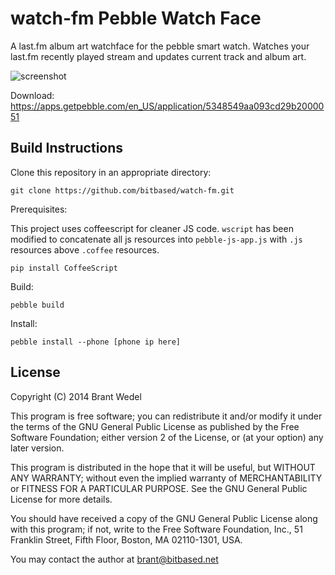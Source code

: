 # watch-fm Pebble Watch Face

A last.fm album art watchface for the pebble smart watch. Watches your last.fm recently played stream and updates current track and album art.

![screenshot](https://cloud.githubusercontent.com/assets/1801892/8323613/7081fca4-1a0c-11e5-9dc1-224677e78e3f.png)

Download: https://apps.getpebble.com/en_US/application/5348549aa093cd29b2000051

## Build Instructions

Clone this repository in an appropriate directory:

	git clone https://github.com/bitbased/watch-fm.git

Prerequisites:

This project uses coffeescript for cleaner JS code. `wscript` has been modified to concatenate all js resources into `pebble-js-app.js` with `.js` resources above `.coffee` resources.

    pip install CoffeeScript

Build:

    pebble build

Install:

	pebble install --phone [phone ip here]

## License

Copyright (C) 2014 Brant Wedel

This program is free software; you can redistribute it and/or modify it under the terms of the GNU General Public License as published by the Free Software Foundation; either version 2 of the License, or (at your option) any later version.

This program is distributed in the hope that it will be useful, but WITHOUT ANY WARRANTY; without even the implied warranty of MERCHANTABILITY or FITNESS FOR A PARTICULAR PURPOSE. See the GNU General Public License for more details.

You should have received a copy of the GNU General Public License along with this program; if not, write to the Free Software Foundation, Inc., 51 Franklin Street, Fifth Floor, Boston, MA 02110-1301, USA.

You may contact the author at brant@bitbased.net
